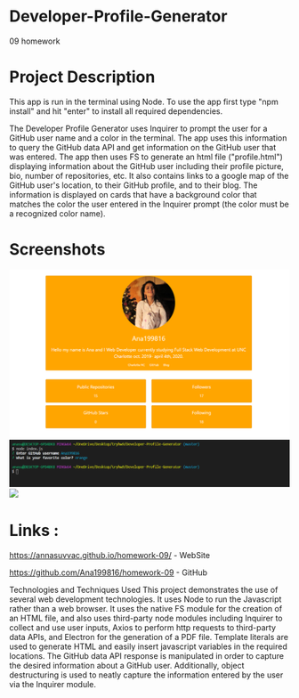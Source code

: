# Developer-Profile-Generator
 09 homework

# Project Description
This app is run in the terminal using Node. To use the app first type "npm install" and hit "enter" to install all required dependencies.

The Developer Profile Generator uses Inquirer to prompt the user for a GitHub user name and a color in the terminal. The app uses this information to query the GitHub data API and get information on the GitHub user that was entered. The app then uses FS to generate an html file ("profile.html") displaying information about the GitHub user including their profile picture, bio, number of repositories, etc. It also contains links to a google map of the GitHub user's location, to their GitHub profile, and to their blog. The information is displayed on cards that have a background color that matches the color the user entered in the Inquirer prompt (the color must be a recognized color name).

# Screenshots  
 <img src="images/screen.develop.png">
 <img src="images/screen.develop2.png">
 <img src="images/giphy(1).gif">

 # Links :

 https://annasuvvac.github.io/homework-09/ - WebSite

 https://github.com/Ana199816/homework-09 - GitHub


Technologies and Techniques Used
This project demonstrates the use of several web development technologies. It uses Node to run the Javascript rather than a web browser. It uses the native FS module for the creation of an HTML file, and also uses third-party node modules including Inquirer to collect and use user inputs, Axios to perform http requests to third-party data APIs, and Electron for the generation of a PDF file. Template literals are used to generate HTML and easily insert javascript variables in the required locations. The GitHub data API response is manipulated in order to capture the desired information about a GitHub user. Additionally, object destructuring is used to neatly capture the information entered by the user via the Inquirer module.
